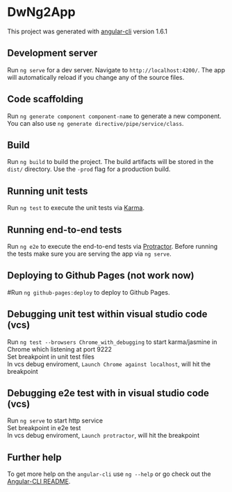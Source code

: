 # DwNg2App

This project was generated with [angular-cli](https://github.com/angular/angular-cli) version 1.6.1

## Development server
Run `ng serve` for a dev server. Navigate to `http://localhost:4200/`. The app will automatically reload if you change any of the source files.

## Code scaffolding

Run `ng generate component component-name` to generate a new component. You can also use `ng generate directive/pipe/service/class`.

## Build

Run `ng build` to build the project. The build artifacts will be stored in the `dist/` directory. Use the `-prod` flag for a production build.

## Running unit tests

Run `ng test` to execute the unit tests via [Karma](https://karma-runner.github.io).

## Running end-to-end tests

Run `ng e2e` to execute the end-to-end tests via [Protractor](http://www.protractortest.org/).
Before running the tests make sure you are serving the app via `ng serve`.

## Deploying to Github Pages (not work now)
#Run `ng github-pages:deploy` to deploy to Github Pages.

## Debugging unit test within visual studio code (vcs)

Run `ng test --browsers Chrome_with_debugging` to start karma/jasmine in Chrome which listening at port 9222  
Set breakpoint in unit test files  
In vcs debug enviroment, `Launch Chrome against localhost`, will hit the breakpoint

## Debugging e2e test with in visual studio code (vcs)

Run `ng serve` to start http service  
Set breakpoint in e2e test  
In vcs debug enviroment, `Launch protractor`, will hit the breakpoint

## Further help

To get more help on the `angular-cli` use `ng --help` or go check out the [Angular-CLI README](https://github.com/angular/angular-cli/blob/master/README.md).
